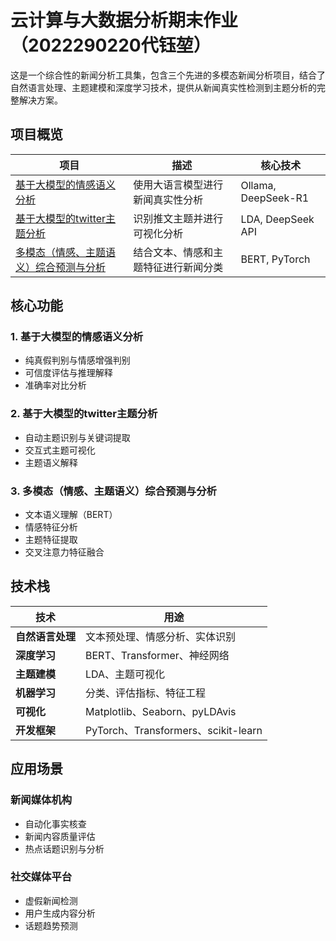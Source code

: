 # 云计算与大数据分析期末作业（2022290220代钰堃）

这是一个综合性的新闻分析工具集，包含三个先进的多模态新闻分析项目，结合了自然语言处理、主题建模和深度学习技术，提供从新闻真实性检测到主题分析的完整解决方案。

## 项目概览

| 项目                                                         | 描述                                 | 核心技术            |
| ------------------------------------------------------------ | ------------------------------------ | ------------------- |
| [基于大模型的情感语义分析]([news-verification/](https://github.com/YukunDai/Cloud-computing-and-big-data-analytics/tree/main/%E5%9F%BA%E4%BA%8E%E5%A4%A7%E6%A8%A1%E5%9E%8B%E7%9A%84%E6%83%85%E6%84%9F%E8%AF%AD%E4%B9%89%E5%88%86%E6%9E%90))               | 使用大语言模型进行新闻真实性分析     | Ollama, DeepSeek-R1 |
| [基于大模型的twitter主题分析](twitter-topic-analysis/)       | 识别推文主题并进行可视化分析         | LDA, DeepSeek API   |
| [多模态（情感、主题语义）综合预测与分析](multimodal-news-classifier/) | 结合文本、情感和主题特征进行新闻分类 | BERT, PyTorch       |

## 核心功能

### 1. 基于大模型的情感语义分析

- 纯真假判别与情感增强判别
- 可信度评估与推理解释
- 准确率对比分析

### 2. 基于大模型的twitter主题分析

- 自动主题识别与关键词提取
- 交互式主题可视化
- 主题语义解释

### 3. 多模态（情感、主题语义）综合预测与分析

- 文本语义理解（BERT）
- 情感特征分析
- 主题特征提取
- 交叉注意力特征融合

## 技术栈

| 技术             | 用途                                |
| ---------------- | ----------------------------------- |
| **自然语言处理** | 文本预处理、情感分析、实体识别      |
| **深度学习**     | BERT、Transformer、神经网络         |
| **主题建模**     | LDA、主题可视化                     |
| **机器学习**     | 分类、评估指标、特征工程            |
| **可视化**       | Matplotlib、Seaborn、pyLDAvis       |
| **开发框架**     | PyTorch、Transformers、scikit-learn |

## 应用场景

### 新闻媒体机构

- 自动化事实核查
- 新闻内容质量评估
- 热点话题识别与分析

### 社交媒体平台

- 虚假新闻检测
- 用户生成内容分析
- 话题趋势预测


